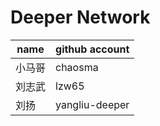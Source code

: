# Deeper Network

| name | github account|
| ------ | -------------------- |
| 小马哥    | chaosma |
| 刘志武 | lzw65 |
| 刘扬 | yangliu-deeper|


